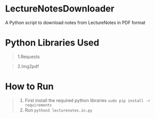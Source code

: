 # LectureNotesDownloader

A Python script to download notes from LectureNotes in PDF format

# Python Libraries Used

> 1.Requests

> 2.Img2pdf

# How to Run

> 1. First install the required python libraries
```sudo pip install -r requirements```
> 2. Run
```python3 lecturenotes.in.py```
